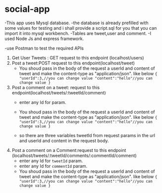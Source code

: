 # social-app

-This app uses Mysql database.
-the database is already prefilled with some values for testing and i shall provide a script.sql for you that you can import it into mysql workbench.
-Tables are tweet,user and comment.
-I used Node Js and express framework.
 

-use Postman to test the required APIs

  1. Get User Tweets : GET request to this endpoint (localhost/users)
  2. Post a tweet:POST request to this endpoint(localhost/tweet)
     - You shoud pass in the body of the request a userId and content of tweet  and make the content-type as "application/json". like below
      `{
         "userId":3,//you can change value
         "content":"hello"//you can change value
      }`
  3. Post a comment on a tweet: request to this endpoint(localhost/tweets/:tweetId/comment)
     - enter any Id for <tweetId> param.
     - You shoud pass in the body of the request a userId and content of tweet  and make the content-type as "application/json". like below
     `{
         "userId":3,//you can change value
         "content":"hello"//you can change value
      }`
      
     - so there are three variables tweetId from request params in the url and userId and content in the request body.  
  4. Post a comment on a Comment:request to this endpoint (localhost/tweets/:tweetId/comments/:commentId/comment)
     - enter any Id for `tweetId` param.
     - enter any Id for `commentId` param.
     - You shoud pass in the body of the request a userId and content of tweet  and make the content-type as "application/json". like below
     `{
         "userId":3,//you can change value
         "content":"hello"//you can change value
      }`
